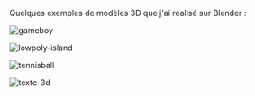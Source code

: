 Quelques exemples de modèles 3D que j'ai réalisé sur Blender :

![gameboy](https://github.com/user-attachments/assets/f92f5270-4c34-40fd-a446-684ad99a991a)

![lowpoly-island](https://github.com/user-attachments/assets/a381a7ce-5fb3-4d51-b7dc-4d626416903c)

![tennisball](https://github.com/user-attachments/assets/74e81695-539d-4cd7-b504-9c819d1f255e)

![texte-3d](https://github.com/user-attachments/assets/36997097-b311-47de-9419-315e68eaed9c)
